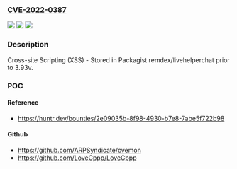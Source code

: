 ### [CVE-2022-0387](https://cve.mitre.org/cgi-bin/cvename.cgi?name=CVE-2022-0387)
![](https://img.shields.io/static/v1?label=Product&message=livehelperchat%2Flivehelperchat&color=blue)
![](https://img.shields.io/static/v1?label=Version&message=n%2Fa&color=blue)
![](https://img.shields.io/static/v1?label=Vulnerability&message=CWE-79%20Improper%20Neutralization%20of%20Input%20During%20Web%20Page%20Generation%20('Cross-site%20Scripting')&color=brighgreen)

### Description

Cross-site Scripting (XSS) - Stored in Packagist remdex/livehelperchat prior to 3.93v.

### POC

#### Reference
- https://huntr.dev/bounties/2e09035b-8f98-4930-b7e8-7abe5f722b98

#### Github
- https://github.com/ARPSyndicate/cvemon
- https://github.com/LoveCppp/LoveCppp

